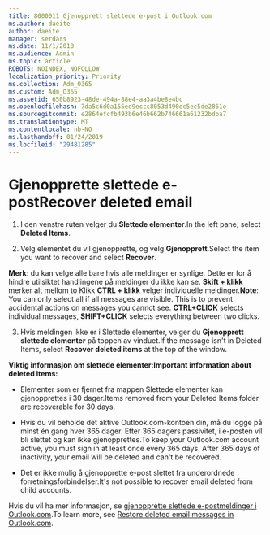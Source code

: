 ```yaml
---
title: 8000011 Gjenopprett slettede e-post i Outlook.com
ms.author: daeite
author: daeite
manager: serdars
ms.date: 11/1/2018
ms.audience: Admin
ms.topic: article
ROBOTS: NOINDEX, NOFOLLOW
localization_priority: Priority
ms.collection: Adm_O365
ms.custom: Adm_O365
ms.assetid: 650b8923-48de-494a-88e4-aa3a4be8e4bc
ms.openlocfilehash: 7da5c6d0a155ed9eccc8053d490ec5ec5de2861e
ms.sourcegitcommit: e2864efcfb493b6e46b662b746661a61232bdba7
ms.translationtype: MT
ms.contentlocale: nb-NO
ms.lasthandoff: 01/24/2019
ms.locfileid: "29481285"
---
```

# <a name="recover-deleted-email"></a><span data-ttu-id="18bea-102">Gjenopprette slettede e-post</span><span class="sxs-lookup"><span data-stu-id="18bea-102">Recover deleted email</span></span>

1. <span data-ttu-id="18bea-103">I den venstre ruten velger du **Slettede elementer**.</span><span class="sxs-lookup"><span data-stu-id="18bea-103">In the left pane, select **Deleted Items**.</span></span> 
    
2. <span data-ttu-id="18bea-104">Velg elementet du vil gjenopprette, og velg **Gjenopprett**.</span><span class="sxs-lookup"><span data-stu-id="18bea-104">Select the item you want to recover and select **Recover**.</span></span> 
  
 <span data-ttu-id="18bea-p101">**Merk**: du kan velge alle bare hvis alle meldinger er synlige. Dette er for å hindre utilsiktet handlingene på meldinger du ikke kan se. **Skift + klikk** merker alt mellom to Klikk **CTRL + klikk** velger individuelle meldinger.</span><span class="sxs-lookup"><span data-stu-id="18bea-p101">**Note**: You can only select all if all messages are visible. This is to prevent accidental actions on messages you cannot see. **CTRL+CLICK** selects individual messages, **SHIFT+CLICK** selects everything between two clicks.</span></span> 
    
3. <span data-ttu-id="18bea-108">Hvis meldingen ikke er i Slettede elementer, velger du **Gjenopprett slettede elementer** på toppen av vinduet.</span><span class="sxs-lookup"><span data-stu-id="18bea-108">If the message isn't in Deleted Items, select **Recover deleted items** at the top of the window.</span></span> 
    
 <span data-ttu-id="18bea-109">**Viktig informasjon om slettede elementer:**</span><span class="sxs-lookup"><span data-stu-id="18bea-109">**Important information about deleted items:**</span></span>
  
- <span data-ttu-id="18bea-110">Elementer som er fjernet fra mappen Slettede elementer kan gjenopprettes i 30 dager.</span><span class="sxs-lookup"><span data-stu-id="18bea-110">Items removed from your Deleted Items folder are recoverable for 30 days.</span></span>
    
- <span data-ttu-id="18bea-p102">Hvis du vil beholde det aktive Outlook.com-kontoen din, må du logge på minst én gang hver 365 dager. Etter 365 dagers passivitet, i e-posten vil bli slettet og kan ikke gjenopprettes.</span><span class="sxs-lookup"><span data-stu-id="18bea-p102">To keep your Outlook.com account active, you must sign in at least once every 365 days. After 365 days of inactivity, your email will be deleted and can't be recovered.</span></span>
    
- <span data-ttu-id="18bea-113">Det er ikke mulig å gjenopprette e-post slettet fra underordnede forretningsforbindelser.</span><span class="sxs-lookup"><span data-stu-id="18bea-113">It's not possible to recover email deleted from child accounts.</span></span>
    
<span data-ttu-id="18bea-114">Hvis du vil ha mer informasjon, se [gjenopprette slettede e-postmeldinger i Outlook.com](https://go.microsoft.com/fwlink/p/?linkid=873117).</span><span class="sxs-lookup"><span data-stu-id="18bea-114">To learn more, see [Restore deleted email messages in Outlook.com](https://go.microsoft.com/fwlink/p/?linkid=873117).</span></span>
  

